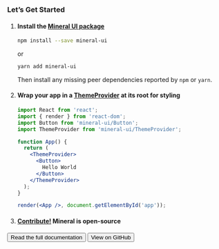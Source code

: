 <Logo fill="#fff" />

### Let’s Get Started

1. #### Install the [Mineral UI package](https://www.npmjs.com/package/mineral-ui)

    ```bash
    npm install --save mineral-ui
    ```

    or

    ```bash
    yarn add mineral-ui
    ```

    Then install any missing peer dependencies reported by `npm` or `yarn`.

1. #### Wrap your app in a [ThemeProvider](/components/theme-provider) at its root for styling

    ```jsx
    import React from 'react';
    import { render } from 'react-dom';
    import Button from 'mineral-ui/Button';
    import ThemeProvider from 'mineral-ui/ThemeProvider';

    function App() {
      return (
        <ThemeProvider>
          <Button>
            Hello World
          </Button>
        </ThemeProvider>
      );
    }

    render(<App />, document.getElementById('app'));
    ```

1. #### [Contribute!](https://github.com/mineral-ui/mineral-ui) Mineral is open-source

<Buttons>
  <Button primary size="jumbo">Read the full documentation</Button>
  <Button size="jumbo">View on GitHub</Button>
</Buttons>
